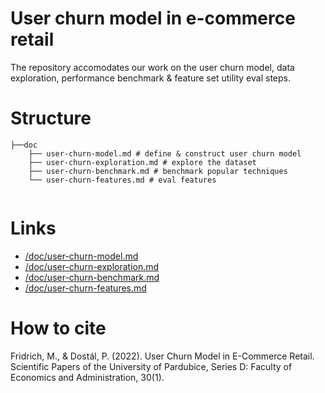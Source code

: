# User churn model in e-commerce retail

The repository accomodates our work on the user churn model, data exploration, performance benchmark & feature set utility eval steps.

# Structure
```
├──doc
    ├── user-churn-model.md # define & construct user churn model
    ├── user-churn-exploration.md # explore the dataset
    ├── user-churn-benchmark.md # benchmark popular techniques    
    └── user-churn-features.md # eval features
 
```

# Links
 * [/doc/user-churn-model.md](/doc/user-churn-model.md)  
 * [/doc/user-churn-exploration.md](/doc/user-churn-exploration.md)  
 * [/doc/user-churn-benchmark.md](/doc/user-churn-benchmark.md)   
 * [/doc/user-churn-features.md](/doc/user-churn-features.md)  

# How to cite
Fridrich, M., & Dostál, P. (2022). User Churn Model in E-Commerce Retail. Scientific Papers of the University of Pardubice, Series D: Faculty of Economics and Administration, 30(1).